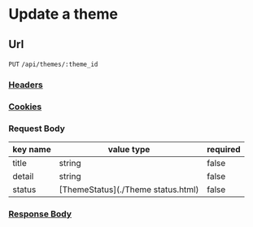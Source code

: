 # Update a theme

## Url

`PUT` `/api/themes/:theme_id`

### [Headers](./Headers.html)

### [Cookies](./Cookies.html)

### Request Body

key name | value type | required
--- | --- | ---
title | string | false
detail | string | false
status | [ThemeStatus](./Theme status.html) | false

### [Response Body](./Response.html)
